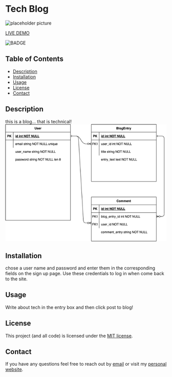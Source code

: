# Tech Blog

![placeholder picture](./assets/joseph.gif)

[LIVE DEMO](https://berkshirerealtors.net/wp-content/uploads/2014/06/pocketlisting.jpg)

![BADGE](https://img.shields.io/badge/license-MIT-blue.svg)

## Table of Contents

- [Description](#description)
- [Installation](#installation)
- [Usage](#usage)
- [License](#license)
- [Contact](#contact)

## Description

this is a blog... that is technical!
![database diagram](./assets/blog.png)

## Installation

chose a user name and password and enter them in the corresponding fields on the sign up page. Use these credentials to log in when come back to the site.

## Usage

Write about tech in the entry box and then click post to blog!

## License

This project (and all code) is licensed under the [MIT license](https://opensource.org/licenses/MIT).

## Contact

If you have any questions feel free to reach out by [email](mailto:sissyhanks@yahoo.com) or visit my [personal website](https://github.com/sissyhanks).
